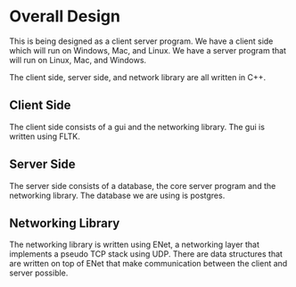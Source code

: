 # Overall Design #
This is being designed as a client server program. We have a client side which will run on Windows, Mac, and Linux. We have a server program that will run on Linux, Mac, and Windows.

The client side, server side, and network library are all written in C++.

## Client Side ##
The client side consists of a gui and the networking library. The gui is written using FLTK.

## Server Side ##
The server side consists of a database, the core server program and the networking library. The database we are using is postgres.

## Networking Library ##
The networking library is written using ENet, a networking layer that implements a pseudo TCP stack using UDP. There are data structures that are written on top of ENet that make communication between the client and server possible.